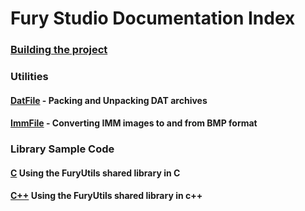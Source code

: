 # Fury Studio Documentation Index

### [Building the project](build.md)

### Utilities

#### [DatFile](datfile.md) - Packing and Unpacking DAT archives

#### [ImmFile](immfile.md) - Converting IMM images to and from BMP format

### Library Sample Code

#### [C](c_samples.md) Using the FuryUtils shared library in C

#### [C++](cpp_samples.md) Using the FuryUtils shared library in c++
